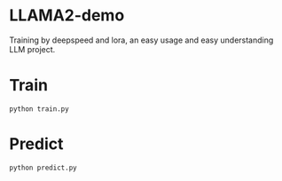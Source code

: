 # LLAMA2-demo
Training by deepspeed and lora, an easy usage and easy understanding LLM project.

# Train
```
python train.py
```

# Predict
```
python predict.py
```
